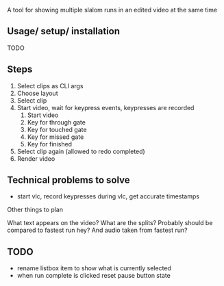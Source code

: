 A tool for showing multiple slalom runs in an edited video at the same time

## Usage/ setup/ installation

TODO

## Steps

1. Select clips as CLI args
1. Choose layout
1. Select clip
1. Start video, wait for keypress events, keypresses are recorded
    1. Start video
    1. Key for through gate
    1. Key for touched gate
    1. Key for missed gate
    1. Key for finished
1. Select clip again (allowed to redo completed)
1. Render video

## Technical problems to solve

- start vlc, record keypresses during vlc, get accurate timestamps

Other things to plan

What text appears on the video?
What are the splits?
Probably should be compared to fastest run hey?
And audio taken from fastest run?

## TODO

- rename listbox item to show what is currently selected
- when run complete is clicked reset pause button state
